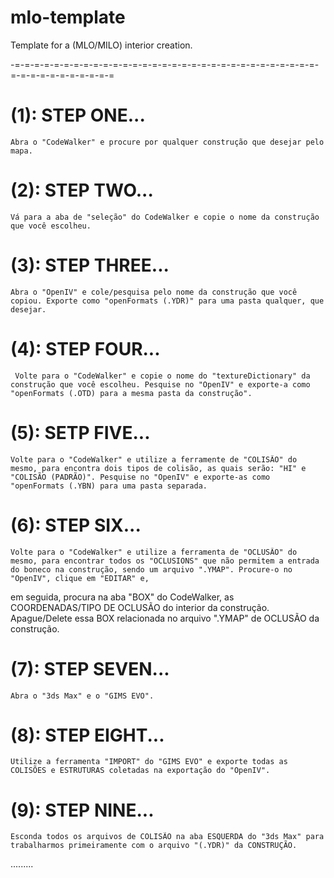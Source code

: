 # mlo-template
Template for a (MLO/MILO) interior creation.

-=-=-=-=-=-=-=-=-=-=-=-=-=-=-=-=-=-=-=-=-=-=-=-=-=-=-=-=-=-=-=-=-=-=-=-=-=-=-=-=-=-=

# (1): STEP ONE...
	Abra o "CodeWalker" e procure por qualquer construção que desejar pelo mapa.

# (2): STEP TWO...
	Vá para a aba de "seleção" do CodeWalker e copie o nome da construção que você escolheu.

# (3): STEP THREE...
	Abra o "OpenIV" e cole/pesquisa pelo nome da construção que você copiou. Exporte como "openFormats (.YDR)" para uma pasta qualquer, que desejar.

# (4): STEP FOUR...
 	 Volte para o "CodeWalker" e copie o nome do "textureDictionary" da construção que você escolheu. Pesquise no "OpenIV" e exporte-a como "openFormats (.OTD) para a mesma pasta da construção".

# (5): SETP FIVE...
  	Volte para o "CodeWalker" e utilize a ferramente de "COLISÃO" do mesmo, para encontra dois tipos de colisão, as quais serão: "HI" e "COLISÃO (PADRÃO)". Pesquise no "OpenIV" e exporte-as como "openFormats (.YBN) para uma pasta separada.

# (6): STEP SIX...
  	Volte para o "CodeWalker" e utilize a ferramenta de "OCLUSÃO" do mesmo, para encontrar todos os "OCLUSIONS" que não permitem a entrada do boneco na construção, sendo um arquivo ".YMAP". Procure-o no "OpenIV", clique em "EDITAR" e,
em seguida, procura na aba "BOX" do CodeWalker, as COORDENADAS/TIPO DE OCLUSÃO do interior da construção. Apague/Delete essa BOX relacionada no arquivo ".YMAP" de OCLUSÃO da construção.

# (7): STEP SEVEN...
  	Abra o "3ds Max" e o "GIMS EVO".

# (8): STEP EIGHT...
  	Utilize a ferramenta "IMPORT" do "GIMS EVO" e exporte todas as COLISÕES e ESTRUTURAS coletadas na exportação do "OpenIV".
		
# (9): STEP NINE...
  	Esconda todos os arquivos de COLISÃO na aba ESQUERDA do "3ds Max" para trabalharmos primeiramente com o arquivo "(.YDR)" da CONSTRUÇÃO.
  
.........
